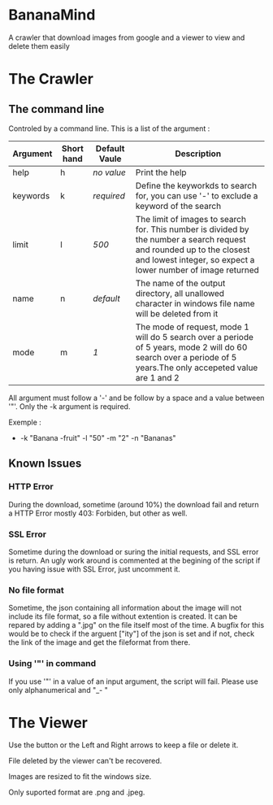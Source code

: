 # BananaMind
A crawler that download images from google and a viewer to view and delete them easily

# The Crawler
## The command line
Controled by a command line.
This is a list of the argument :

| Argument | Short hand | Default Vaule | Description |
|-------------|----------|---------------|-------------------|
|help|h|*no value*|Print the help|
|keywords |k|*required*|Define the keyworkds to search for, you can use '-' to exclude a keyword of the search|
|limit|l|*500*|The limit of images to search for. This number is divided by the number a search request and rounded up to the closest and lowest integer, so expect a lower number of image returned|
|name|n|*default*|The name of the output directory, all unallowed character in windows file name will be deleted from it|
|mode|m|*1*|The mode of request, mode 1 will do 5 search over a periode of 5 years, mode 2 will do 60 search over a periode of 5 years.The only accepeted value are 1 and 2|


All argument must follow a '-' and be follow by a space and a value between '"'. Only the -k argument is required.

Exemple :
* -k "Banana -fruit" -l "50" -m "2" -n "Bananas"



## Known Issues


### HTTP Error
During the download, sometime (around 10%) the download fail and return a HTTP Error mostly 403: Forbiden, but other as well.

### SSL Error
Sometime during the download or suring the initial requests, and SSL error is return. An ugly work around is commented at the begining of the script if you having issue with SSL Error, just uncomment it.

### No file format
Sometime, the json containing all information about the image will not include its file format, so a file without extention is created. It can be repared by adding a ".jpg" on the file itself most of the time.
A bugfix for this would be to check if the arguent ["ity"] of the json is set and if not, check the link of the image and get the fileformat from there.

### Using '"' in command
If you use '"' in a value of an input argument, the script will fail. Please use only alphanumerical and "_- "

# The Viewer
Use the button or the Left and Right arrows to keep a file or delete it.

File deleted by the viewer can't be recovered.

Images are resized to fit the windows size.

Only suported format are .png and .jpeg.

